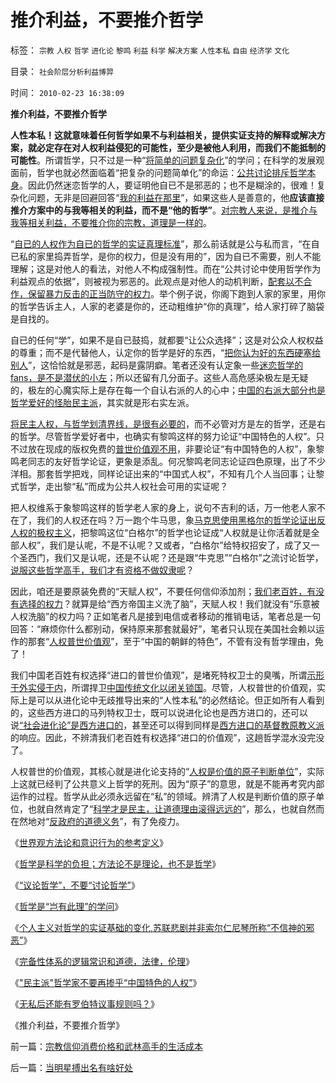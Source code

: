 # 推介利益，不要推介哲学

标签： `宗教` `人权` `哲学` `进化论` `黎鸣` `利益` `科学` `解决方案` `人性本私` `自由` `经济学` `文化` 

目录： `社会阶层分析利益博羿`

时间： `2010-02-23 16:38:09`

**推介利益，不要推介哲学**

**人性本私！这就意味着任何哲学如果不与利益相关，提供实证支持的解释或解决方案，就必定存在对人权利益侵犯的可能性，至少是被他人利用，而我们不能抵制的可能性**。所谓哲学，只不过是一种“[将简单的问题复杂化](../../../2010/1/5/存实除虚的奥卡姆剃刀法则.md)”的学问；在科学的发展观面前，哲学也就必然面临着“把复杂的问题简单化”的命运：[公共讨论排斥哲学本身](../../../2009/6/19/科学实证性排斥任何哲学诡辩.md)。因此仍然迷恋哲学的人，要证明他自已不是邪恶的；也不是糊涂的，很难！复杂化问题，无非是回避回答“[我的利益在那里](http://blog.sina.com.cn/s/blog_5563a64d0100dfvx.html)”，如果这些人是善意的，他**应该直接推介方案中的与我等相关的利益，而不是“他的哲学”**。[对宗教人来说，是推介与我等相关利益，不要推介你的宗教，道理是一样的](../../../2009/6/14/西教信仰人士不应以传教为目的参与中国政治生活.md)。

“[自已的人权作为自已的哲学的实证真理标准](../../../2009/11/16/当绝对的真理标准失效后“真理越辩越明”？.md)”，那么前话就是公与私而言，“在自已私的家里捣弄哲学，是你的权力，但是没有用的”，因为自已不需要，别人不能理解；这是对他人的看法，对他人不构成强制性。而在“公共讨论中使用哲学作为利益观点的依据”，则被视为邪恶的。此观点是对他人的动机判断，[配套以不合作，保留暴力反击的正当防守的权力](../../../2009/10/24/暴力的社会价值和非暴力的不合作，及圣雄甘地.md)。举个例子说，你阁下跑到人家的家里，用你的哲学告诉主人，人家的老婆是你的，还动粗维护“你的真理”，给人家打碎了脑袋是自找的。

自已的任何“学”，如果不是自已鼓捣，就都要“让公众选择”；这是对公众人权权益的尊重；而不是代替他人，认定你的哲学是好的东西，“[把你认为好的东西硬塞给别人](../../../2009/11/27/个人信仰请止于个人“私”之边界.md)”，这恰恰就是邪恶，起码是露阴癖。笔者还没有认定象一些[迷恋哲学的fans，是不是潜伏的小左](../../../2009/6/29/真假潜伏,众fans难调，唯我本色.md)；所以还留有几分面子。这些人高危感染极左是无疑的，极左的心魔实际上是存在每一个自认右派的人的心中；[中国的右派大部分也是哲学爱好的怪胎民主派](../../../2009/6/10/抢夺道德制高点是危险的政治游戏.md)，其实就是形右实左派。

[将民主人权，与哲学划清界线，是很有必要的](../../../2010/2/11/“议论哲学”，不要“讨论哲学”.md)，而不必管对方是左的哲学，还是右的哲学。尽管哲学爱好者中，也确实有黎鸣这样的努力论证“中国特色的人权”。只不过放在现成的版权免费的[普世价值观不用](../../../2009/7/11/接受人权普世的价值观利大于弊.md)，非要论证“有中国特色的人权”，象黎鸣老同志的友好哲学论证，更象是添乱。何况黎鸣老同志论证四色原理，出了不少洋相。那套哲学把戏，同样论证出来的“中国式人权”，不知有几个人当回事；让黎式哲学，走出黎“私”而成为公共人权社会可用的实证呢？

把人权维系于象黎鸣这样的哲学老人家的身上，说句不吉利的话，万一他老人家不在了，我们的人权还在吗？万一跑个牛马思，象[马克思使用黑格尔的哲学论证出反人权的极权主义](../../../2010/2/12/哲学是“岂有此理”的学问.md)，把黎鸣这位“白格尔”的哲学也论证成“人权就是让你活着就是全部人权”，我们是认呢，不是不认呢？又或者，“白格尔”给特权招安了，成了又一个圣西门，我们又是认呢，还是不认呢？还是跟“牛克思”“白格尔”之流讨论哲学，[说服这些哲学高手，我们才有资格不做奴隶呢](http://darthvad.blog.sohu.com/136334412.html)？

因此，咱还是要原装免费的“天赋人权”，不要任何信仰添加剂；[我们老百姓，有没有选择的权力](http://hi.baidu.com/darthchn/blog/item/c77ff835cfd64447241f1423.html)？就算是给“西方帝国主义洗了脑”，天赋人权！我们就没有“乐意被人权洗脑”的权力吗？正如笔者凡是接到电信或者移动的推销电话，笔者总是一句回答：“麻烦你什么都别动，保持原来那套就最好”，笔者只认现在美国社会赖以运作的那套“[人权普世价值观](../../../2009/10/17/人的利益包括所有排他的权益.md)”，至于“中国的朝鲜的特色”，不管有没有哲学理由，免了！

我们中国老百姓有权选择“进口的普世价值观”，是堵死特权卫士的臭嘴，所谓[示形于外实侵于内](../../../2009/9/28/示形于外实侵于内的爱国道德明星.md)，所谓捍卫[中国传统文化以闭关锁国](../../../2009/11/14/小奴意识缔造了中国传统文化.md)。尽管，人权普世的价值观，实际上是可以从进化论中无歧推导出来的“人性本私”的必然结论。但正如所有人看到的，这些西方进口的马列特权卫士，既可以说进化论也是西方进口的，还可以说[“社会进化论”是西方进口的](http://blog.sina.com.cn/s/blog_5563a64d0100ey04.html)，甚至还可以得到同样是[西方进口的基督教原教义派](../../../2010/2/2/炮轰进化论.md)的响应。因此，不辨清我们老百姓有权选择“进口的价值观”，这趟哲学混水没完没了。

人权普世的价值观，其核心就是进化论支持的“[人权是价值的原子判断单位](../../../2010/1/21/人权是价值判断的原子单位.md)”，实际上这就已经判了公共意义上哲学的死刑。因为“原子”的意思，就是不能再考究内部运作的过程。哲学从此必须永远留在“私”的领域。辨清了人权是判断价值的原子单位，也就自然肯定了“[科学才是民主，让道德理由滚得远远的](http://blog.sina.com.cn/s/blog_5563a64d0100c3aq.html)”，那么，也就自然而在然地对“[反政府的道德义务](../../../2009/5/17/民主价值观不能持有政治野心.md)”，有了免疫力。

《[世界观方法论和意识行为的参考定义](../../../2010/2/11/世界观方法论和意识行为的参考定义.md)》

《[哲学是科学的负担；方法论不是理论，也不是哲学](../../../2010/2/11/哲学是科学的负担；方法论不是理论，也不是哲学.md)》

《[“议论哲学”，不要“讨论哲学”](../../../2010/2/11/“议论哲学”，不要“讨论哲学”.md)》

《[哲学是“岂有此理”的学问](../../../2010/2/12/哲学是“岂有此理”的学问.md)》

《[个人主义对哲学的实证基础的变化,苏联悲剧并非索尔仁尼琴所称“不信神的邪恶”](../../../2010/2/12/个人主义对哲学的实证基础的变化.md)》

《[完备性体系的逻辑常识和道德，法律，伦理](../../../2010/2/21/完备性体系的逻辑常识和道德，法律，伦理.md)》

《["民主派"哲学家不要再掺乎“中国特色的人权”](../../../2010/2/22/民主派哲学家不要再掺乎“中国特色的人权”.md)》

《[无私后还能有罗伯特议事规则吗？](../../../2010/2/22/无私后还能有罗伯特议事规则吗？.md)》

《推介利益，不要推介哲学》



前一篇：[宗教信仰消费价格和武林高手的生活成本](../../../2010/2/23/宗教信仰消费价格和武林高手的生活成本.md)

后一篇：[当明星搏出名有啥好处](../../../2010/2/23/当明星搏出名有啥好处.md)
